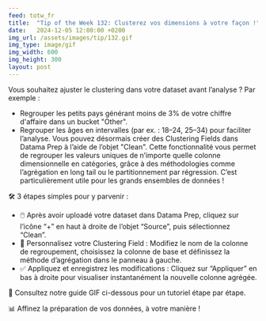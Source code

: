 ```yaml
---
feed: totw_fr
title:  "Tip of the Week 132: Clusterez vos dimensions à votre façon !"
date:   2024-12-05 12:00:00 +0200
img_url: /assets/images/tip/132.gif
img_type: image/gif
img_width: 600
img_height: 300
layout: post
---
```


Vous souhaitez ajuster le clustering dans votre dataset avant l’analyse ? Par exemple :
  * Regrouper les petits pays générant moins de 3% de votre chiffre d'affaire dans un bucket "Other".
  * Regrouper les âges en intervalles (par ex. : 18–24, 25–34) pour faciliter l’analyse.
Vous pouvez désormais créer des Clustering Fields dans Datama Prep à l’aide de l’objet "Clean". Cette fonctionnalité vous permet de regrouper les valeurs uniques de n’importe quelle colonne dimensionnelle en catégories, grâce à des méthodologies comme l’agrégation en long tail ou le partitionnement par régression. C’est particulièrement utile pour les grands ensembles de données !

🛠️ 3 étapes simples pour y parvenir :
  * 🖱️ Après avoir uploadé votre dataset dans Datama Prep, cliquez sur l’icône “+” en haut à droite de l’objet “Source”, puis sélectionnez “Clean”.
  * 📝 Personnalisez votre Clustering Field : Modifiez le nom de la colonne de regroupement, choisissez la colonne de base et définissez la méthode d’agrégation dans le panneau à gauche.
  * ✅ Appliquez et enregistrez les modifications : Cliquez sur “Appliquer” en bas à droite pour visualiser instantanément la nouvelle colonne agrégée.

🎥 Consultez notre guide GIF ci-dessous pour un tutoriel étape par étape.  

📊 Affinez la préparation de vos données, à votre manière !
